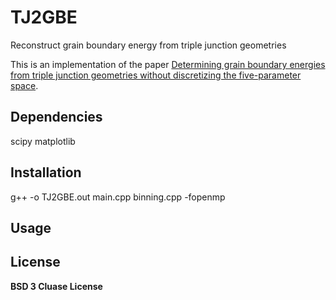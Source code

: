 # TJ2GBE
Reconstruct grain boundary energy from triple junction geometries

This is an implementation of the paper [Determining grain boundary energies from triple junction geometries without discretizing the five-parameter space](https://doi.org/10.1016/j.actamat.2018.12.022).

## Dependencies

scipy
matplotlib

## Installation
g++ -o TJ2GBE.out main.cpp binning.cpp -fopenmp

## Usage

## License
__BSD 3 Cluase License__
